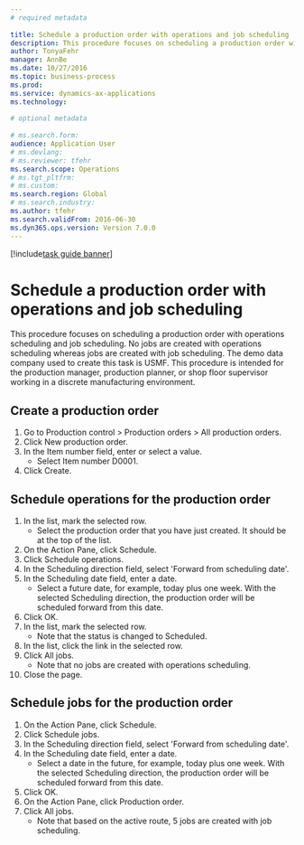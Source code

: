 ```yaml
--- 
# required metadata 
 
title: Schedule a production order with operations and job scheduling
description: This procedure focuses on scheduling a production order with operations scheduling and job scheduling. 
author: TonyaFehr 
manager: AnnBe 
ms.date: 10/27/2016
ms.topic: business-process 
ms.prod:  
ms.service: dynamics-ax-applications 
ms.technology:  
 
# optional metadata 
 
# ms.search.form:   
audience: Application User 
# ms.devlang:  
# ms.reviewer: tfehr 
ms.search.scope: Operations 
# ms.tgt_pltfrm:  
# ms.custom:  
ms.search.region: Global
# ms.search.industry: 
ms.author: tfehr 
ms.search.validFrom: 2016-06-30 
ms.dyn365.ops.version: Version 7.0.0 
---
```


[!include[task guide banner](.../includes/task-guide-banner.md)]

# Schedule a production order with operations and job scheduling

This procedure focuses on scheduling a production order with operations scheduling and job scheduling. No jobs are created with operations scheduling whereas jobs are created with job scheduling. The demo data company used to create this task is USMF. This procedure is intended for the production manager, production planner, or shop floor supervisor working in a discrete manufacturing environment.


## Create a production order
1. Go to Production control > Production orders > All production orders.
2. Click New production order.
3. In the Item number field, enter or select a value.
    * Select Item number D0001.  
4. Click Create.

## Schedule operations for the production order
1. In the list, mark the selected row.
    * Select the production order that you have just created. It should be at the top of the list.      
2. On the Action Pane, click Schedule.
3. Click Schedule operations.
4. In the Scheduling direction field, select 'Forward from scheduling date'.
5. In the Scheduling date field, enter a date.
    * Select a future date, for example, today plus one week. With the selected Scheduling direction, the production order will be scheduled forward from this date.  
6. Click OK.
7. In the list, mark the selected row.
    * Note that the status is changed to Scheduled.  
8. In the list, click the link in the selected row.
9. Click All jobs.
    * Note that no jobs are created with operations scheduling.  
10. Close the page.

## Schedule jobs for the production order
1. On the Action Pane, click Schedule.
2. Click Schedule jobs.
3. In the Scheduling direction field, select 'Forward from scheduling date'.
4. In the Scheduling date field, enter a date.
    * Select a date in the future, for example, today plus one week. With the selected Scheduling direction, the production order will be scheduled forward from this date.  
5. Click OK.
6. On the Action Pane, click Production order.
7. Click All jobs.
    * Note that based on the active route, 5 jobs are created with job scheduling.  

